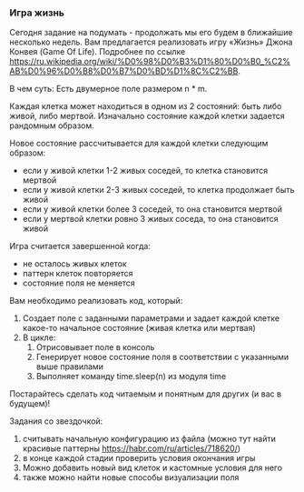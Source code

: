 ### Игра жизнь 
Сегодня задание на подумать - продолжать мы его будем в ближайшие несколько недель. 
Вам предлагается реализовать игру «Жизнь» Джона Конвея (Game Of Life). Подробнее по ссылке https://ru.wikipedia.org/wiki/%D0%98%D0%B3%D1%80%D0%B0_%C2%AB%D0%96%D0%B8%D0%B7%D0%BD%D1%8C%C2%BB.

В чем суть: 
Есть двумерное поле размером n * m. 

Каждая клетка может находиться в одном из 2 состояний: быть либо живой, либо мертвой. Изначально состояние 
каждой клетки задается рандомным образом. 

Новое состояние рассчитывается для каждой клетки следующим образом: 
- если у живой клетки 1-2 живых соседей, то клетка становится мертвой 
- если у живой клетки 2-3 живых соседей, то клетка продолжает быть живой 
- если у живой клетки более 3 соседей, то она становится мертвой
- если у мертвой клетки ровно 3 живых соседа, то она становится живой

Игра считается завершенной когда:
- не осталось живых клеток
- паттерн клеток повторяется
- состояние поля не меняется 

Вам необходимо реализовать код, который: 
1. Создает поле с заданными параметрами и задает каждой клетке какое-то начальное состояние (живая клетка или мертвая)
2. В цикле:
   1. Отрисовывает поле в консоль
   2. Генерирует новое состояние поля в соответствии с указанными выше правилами
   3. Выполняет команду time.sleep(n) из модуля time


Постарайтесь сделать код читаемым и понятным для других (и вас в будущем)!

Задания со звездочкой:
1. считывать начальную конфигурацию из файла (можно тут найти красивые паттерны https://habr.com/ru/articles/718620/)
2. в конце каждой стадии проверить условия окончания игры
3. Можно добавить новый вид клеток и кастомные условия для него 
4. также можно найти новые способы визуализации поля 
